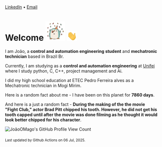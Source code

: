 [LinkedIn](https://www.linkedin.com/in/joão-pedro-gozzoli-b95641301/) &bull;
[Email](joaopedrogozzoli@gmail.com)

# Welcome <img src="happy.gif" height="64px" /> <img src="wave.gif" height="32px" />

I am João, a  **control and automation engineering student** and **mechatronic technician** based in Brazil Br.

Currently, I am studying as a **control and automation engineering** at [Unifei](https://unifei.edu.br) where I study python, C, C++, project management and Ai.

I did my high school education at ETEC Pedro Ferreira alves as a Mechatronic technician in Mogi Mirim.

Here is a random fact about me - I have been on this planet for **7860 days**.

And here is a just a random fact -  **During the making of the the movie "Fight Club," actor Brad Pitt chipped his tooth. However, he did not get his tooth capped until after the movie was done filming as he thought it would look better chipped for his character**.

![JoãoOMago's GitHub Profile View Count](https://komarev.com/ghpvc/?username=JoaoOMago)

<sub>Last updated by Github Actions on 06 Jul, 2025.</sub>

